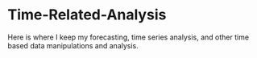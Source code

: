 # Time-Related-Analysis
Here is where I keep my forecasting, time series analysis, and other time based data manipulations and analysis. 
